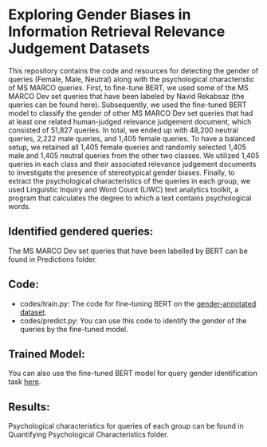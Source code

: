 # Exploring Gender Biases in Information Retrieval Relevance Judgement Datasets
This repository contains the code and resources for detecting the gender of queries (Female, Male, Neutral) along with the psychological characteristic of MS MARCO queries. First, to fine-tune BERT, we used some of the MS MARCO Dev set queries that have been labeled by Navid Rekabsaz (the queries can be found here). Subsequently, we used the fine-tuned BERT model to classify the gender of other MS MARCO Dev set queries that had at least one related human-judged relevance judgement document, which consisted of 51,827 queries. In total, we ended up with 48,200 neutral queries, 2,222 male queries, and 1,405 female queries. To have a balanced setup, we retained all 1,405 female queries and randomly selected 1,405 male and 1,405 neutral queries from the other two classes. We utilized 1,405 queries in each class and their associated relevance judgement documents to investigate the presence of stereotypical gender biases. Finally, to extract the psychological characteristics of the queries in each group, we used Linguistic Inquiry and Word Count (LIWC) text analytics toolkit, a program that calculates the degree to which a text contains psychological words.
## Identified gendered queries:
The MS MARCO Dev set queries that have been labelled by BERT can be found in Predictions folder.
## Code:
- codes/train.py: The code for fine-tuning BERT on the [gender-annotated dataset](https://github.com/navid-rekabsaz/GenderBias_IR/blob/master/resources/queries_gender_annotated.csv).
- codes/predict.py: You can use this code to identify the gender of the queries by the fine-tuned model.
## Trained Model:
You can also use the fine-tuned BERT model for query gender identification task [here](https://drive.google.com/file/d/1_YTRs4v5DVUGUffnRHS_3Yk4qteJKO6w/view?usp=sharing).
## Results:
Psychological characteristics for queries of each group can be found in Quantifying Psychological Characteristics folder.
